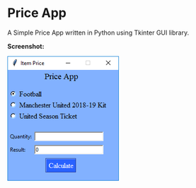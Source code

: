 # Price App
A Simple Price App written in Python using Tkinter GUI library.

<b>Screenshot:</b>

![](img/Screenshot.png)
